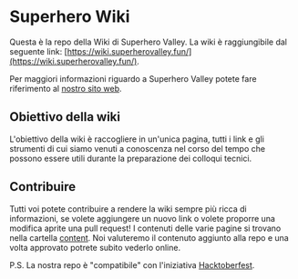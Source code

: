 # Superhero Wiki

Questa è la repo della Wiki di Superhero Valley. La wiki è raggiungibile dal seguente link: [https://wiki.superherovalley.fun/](https://wiki.superherovalley.fun/).

Per maggiori informazioni riguardo a Superhero Valley potete fare riferimento al [nostro sito web](https://superherovalley.fun/).

## Obiettivo della wiki

L'obiettivo della wiki è raccogliere in un'unica pagina, tutti i link e gli strumenti di cui siamo venuti a conoscenza nel corso del tempo che possono essere utili durante 
la preparazione dei colloqui tecnici. 

## Contribuire

Tutti voi potete contribuire a rendere la wiki sempre più ricca di informazioni, se volete aggiungere un nuovo link o volete proporre una modifica aprite una pull request!
I contenuti delle varie pagine si trovano nella cartella [content](https://github.com/SuperheroesValley/SuperHeroesWiki/tree/main/content).
Noi valuteremo il contenuto aggiunto alla repo e una volta approvato potrete subito vederlo online.

P.S. La nostra repo è "compatibile" con l'iniziativa [Hacktoberfest](https://hacktoberfest.digitalocean.com/).
